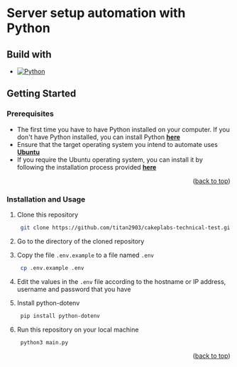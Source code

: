 <!-- Improved compatibility of back to top link: See: https://github.com/othneildrew/Best-README-Template/pull/73 -->
<a name="readme-top"></a>

# Server setup automation with Python

## Build with

* [![Python][Python-image]][Python-url]

<!-- GETTING STARTED -->
## Getting Started

### Prerequisites

* The first time you have to have Python installed on your computer. If you don't have Python installed, you can install Python [**here**](https://www.python.org/downloads/)
* Ensure that the target operating system you intend to automate uses [**Ubuntu**](https://ubuntu.com/)
* If you require the Ubuntu operating system, you can install it by following the installation process provided [**here**](https://ubuntu.com/download)

<p align="right">(<a href="#readme-top">back to top</a>)</p>

### Installation and Usage

1. Clone this repository

   ```sh
    git clone https://github.com/titan2903/cakeplabs-technical-test.git
   ```

2. Go to the directory of the cloned repository
  
3. Copy the file `.env.example` to a file named `.env`

   ```sh
    cp .env.example .env
   ```

4. Edit the values in the `.env` file according to the hostname or IP address, username and password that you have

5. Install python-dotenv

   ```sh
    pip install python-dotenv
   ```

6. Run this repository on your local machine

   ```sh
    python3 main.py
   ```

<p align="right">(<a href="#readme-top">back to top</a>)</p>

<!-- MARKDOWN LINKS & IMAGES -->
<!-- https://www.markdownguide.org/basic-syntax/#reference-style-links -->

[Python-url]: https://nextjs.org/
[Python-image]: https://img.shields.io/badge/python-FFFFF0?style=for-the-badge&logo=python&logoColor=blue
